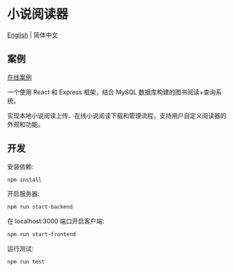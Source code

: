 # 小说阅读器

[English](https://github.com/Michael18811380328/novel-reader/blob/master/README.md) | 简体中文

## 案例

[在线案例](https://michael18811380328.github.io/novel-demo/index.html)

一个使用 React 和 Express 框架，结合 MySQL 数据库构建的图书阅读+查询系统。

实现本地小说阅读上传、在线小说阅读下载和管理流程，支持用户自定义阅读器的外观和功能。

## 开发

安装依赖:

```bash
npm install
```

开启服务器:

```bash
npm run start-backend
```

在 localhost:3000 端口开启客户端:


```bash
npm run start-frontend
```

运行测试:

```bash
npm run test
```
